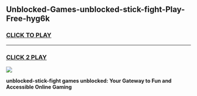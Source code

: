 
## Unblocked-Games-unblocked-stick-fight-Play-Free-hyg6k
<h3>
<a href="https://premium76.site?title=unblocked-stick-fight&ref=12A">CLICK TO PLAY</a></h3>
<hr>

<h3>
<a href="https://premium76.site?title=unblocked-stick-fight&ref=12A">CLICK 2 PLAY</a>
  
</h3>

<a href="https://premium76.site?title=unblocked-stick-fight&ref=12A"><img src="https://clearcache.store/games.png"></a>


**unblocked-stick-fight games unblocked: Your Gateway to Fun and Accessible Online Gaming**
